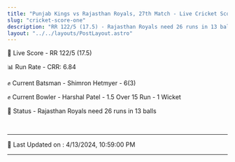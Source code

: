```yaml
---
title: "Punjab Kings vs Rajasthan Royals, 27th Match - Live Cricket Score"
slug: "cricket-score-one"
description: "RR 122/5 (17.5) - Rajasthan Royals need 26 runs in 13 balls."
layout: "../../layouts/PostLayout.astro"
---
```


🔴 Live Score - RR 122/5 (17.5)  

📊 Run Rate - CRR: 6.84  

✊ Current Batsman - Shimron Hetmyer - 6(3)  

✊ Current Bowler - Harshal Patel - 1.5 Over 15 Run - 1 Wicket  

📑 Status - Rajasthan Royals need 26 runs in 13 balls

<br />

***

📝 Last Updated on : 4/13/2024, 10:59:00 PM

***

